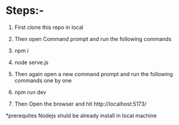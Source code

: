 # Steps:-
1. First clone this repo in local
2. Then open Command prompt and run the following commands
3. npm i
4. node serve.js
5. Then again open a new command prompt and run the following commands one by one
6. npm run dev

7. Then Open the browser and hit http://localhost:5173/

*prerequites
Nodejs shuld be already install in local machine

